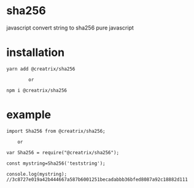 # sha256
javascript convert string to sha256 pure javascript

# installation

```
yarn add @creatrix/sha256

        or

npm i @creatrix/sha256
```

# example
```
import Sha256 from @creatrix/sha256;

    or 

var Sha256 = require("@creatrix/sha256");
```

```
const mystring=Sha256('teststring');

console.log(mystring); //3c8727e019a42b444667a587b6001251becadabbb36bfed8087a92c18882d111
```
